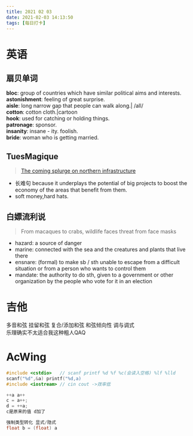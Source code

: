 ```yaml
---
title: 2021 02 03
date: 2021-02-03 14:13:50
tags: [每日打卡]
---
```

# 英语
## 扇贝单词
**bloc**: group of countries which have similar political aims and interests.<br>
**astonishment**: feeling of great surprise.<br>
**aisle**: long narrow gap that people can walk along.| /aIl/<br>
**cotton**: cotton cloth.|cartoon<br>
**hook**: used for catching or holding things.<br>
**patronage**: sponsor.<br>
**insanity**: insane - ity. foolish.<br>
**bride**: woman who is getting married.<br>
## TuesMagique
>[The coming splurge on northern infrastructure](https://www.economist.com/britain/2020/01/09/the-coming-splurge-on-northern-infrastructure)<br>
- 长难句 because it underplays the potential of big projects to boost the economy of the areas that benefit from them. 
- soft money,hard hats.
## 白嫖流利说
> From macaques to crabs, wildlife faces threat from face masks
- hazard: a source of danger
- marine: connected with the sea and the creatures and plants that live there
- ensnare: (formal) to make sb / sth unable to escape from a difficult situation or from a person who wants to control them
- mandate:  the authority to do sth, given to a government or other organization by the people who vote for it in an election

# 吉他
多音和弦 挂留和弦 复合/添加和弦 和弦倾向性 调与调式<br>
乐理确实不太适合我这种粗人QAQ

# AcWing
```c++
#include <cstdio>   // scanf printf %d %f %c(会读入空格) %lf %lld
scanf("%d",&a) printf("%d,a)
#include <iostream> // cin cout ->效率低
```
```c++
++a a++
c = a++;
d = ++a;
c是原来的值 d加了
```
```c++
强制类型转化 显式/隐式
float b = (float) a 
```